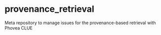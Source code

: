 # provenance_retrieval
Meta repository to manage issues for the provenance-based retrieval with Phovea CLUE
